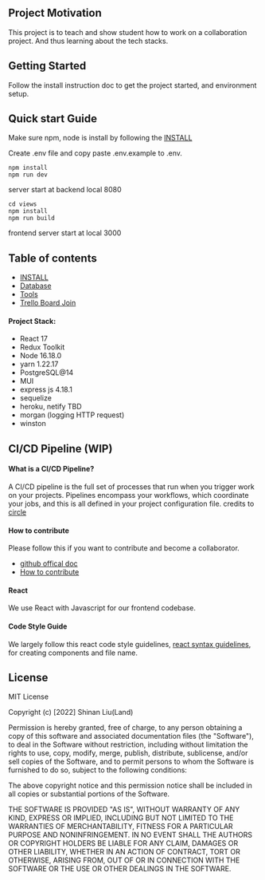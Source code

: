 ## Project Motivation

This project is to teach and show student how to work on a collaboration project. And thus learning about the tech stacks.

## Getting Started

Follow the install instruction doc to get the project started, and environment setup.

## Quick start Guide

Make sure npm, node is install by following the [INSTALL](https://github.com/LandingHeart/fullstack-instagram-clone/blob/update_all_docs/docs/INSTALL.md)

Create .env file and copy paste .env.example to .env.

```ssh
npm install
npm run dev
```

server start at backend local 8080

```ssh
cd views
npm install
npm run build
```

frontend server start at local 3000

## Table of contents

- [INSTALL](https://github.com/LandingHeart/fullstack-instagram-clone/blob/main/docs/INSTALL.md)
- [Database](https://github.com/LandingHeart/fullstack-instagram-clone/blob/main/docs/DATABASE.md)
- [Tools](https://github.com/LandingHeart/fullstack-instagram-clone/blob/main/docs/TOOLS.md)
- [Trello Board Join](https://trello.com/invite/b/QPkaa9nd/ATTI97cd43252a4c140940eafe428016a43d7AECAE38/fullstack-instagram-clone)

#### Project Stack:

- React 17
- Redux Toolkit
- Node 16.18.0
- yarn 1.22.17
- PostgreSQL@14
- MUI
- express js 4.18.1
- sequelize
- heroku, netify TBD
- morgan (logging HTTP request)
- winston

## CI/CD Pipeline (WIP)

#### What is a CI/CD Pipeline?

A CI/CD pipeline is the full set of processes that run when you trigger work on your projects. Pipelines encompass your workflows, which coordinate your jobs, and this is all defined in your project configuration file.
credits to [circle](https://circleci.com/blog/what-is-a-ci-cd-pipeline/)

#### How to contribute

Please follow this if you want to contribute and become a collaborator.

- [github offical doc](https://docs.github.com/en/pull-requests/collaborating-with-pull-requests/proposing-changes-to-your-work-with-pull-requests/creating-a-pull-request-from-a-fork)
- [How to contribute](https://dev.to/codesphere/how-to-start-contributing-to-open-source-projects-on-github-534n)

#### React

We use React with Javascript for our frontend codebase.

#### Code Style Guide

We largely follow this react code style guidelines, [react syntax guidelines](https://github.com/pillarstudio/standards/blob/master/reactjs-guidelines.md), for creating components and file name.

## License

MIT License

Copyright (c) [2022] Shinan Liu(Land)

Permission is hereby granted, free of charge, to any person obtaining a copy
of this software and associated documentation files (the "Software"), to deal
in the Software without restriction, including without limitation the rights
to use, copy, modify, merge, publish, distribute, sublicense, and/or sell
copies of the Software, and to permit persons to whom the Software is
furnished to do so, subject to the following conditions:

The above copyright notice and this permission notice shall be included in all
copies or substantial portions of the Software.

THE SOFTWARE IS PROVIDED "AS IS", WITHOUT WARRANTY OF ANY KIND, EXPRESS OR
IMPLIED, INCLUDING BUT NOT LIMITED TO THE WARRANTIES OF MERCHANTABILITY,
FITNESS FOR A PARTICULAR PURPOSE AND NONINFRINGEMENT. IN NO EVENT SHALL THE
AUTHORS OR COPYRIGHT HOLDERS BE LIABLE FOR ANY CLAIM, DAMAGES OR OTHER
LIABILITY, WHETHER IN AN ACTION OF CONTRACT, TORT OR OTHERWISE, ARISING FROM,
OUT OF OR IN CONNECTION WITH THE SOFTWARE OR THE USE OR OTHER DEALINGS IN THE
SOFTWARE.
